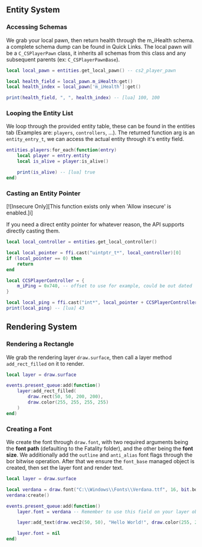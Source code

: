 ## Entity System

### Accessing Schemas
We grab your local pawn, then return health through the m_iHealth schema. a complete schema dump can be found in Quick Links. The local pawn will be a `C_CSPlayerPawn` class, it inherits all schemas from this class and any subsequent parents (ex: `C_CSPlayerPawnBase`).

```lua
local local_pawn = entities.get_local_pawn() -- cs2_player_pawn

local health_field = local_pawn.m_iHealth:get()
local health_index = local_pawn['m_iHealth']:get()

print(health_field, ", ", health_index) -- [lua] 100, 100
```

### Looping the Entity List

We loop through the provided entity table, these can be found in the entities tab (Examples are: `players`, `controllers`, ...). The returned function arg is an `entity_entry_t`, we can access the actual entity through it's entity field.

```lua
entities.players:for_each(function(entry)
    local player = entry.entity
    local is_alive = player:is_alive()

    print(is_alive) -- [lua] true
end)
```

### Casting an Entity Pointer

[![Insecure Only][This function exists only when 'Allow insecure' is enabled.]i]

If you need a direct entity pointer for whatever reason, the API supports directly casting them.

```lua
local local_controller = entities.get_local_controller()

local local_pointer = ffi.cast("uintptr_t*", local_controller)[0]
if (local_pointer == 0) then
    return
end

local CCSPlayerController = {
    m_iPing = 0x740, -- offset to use for example, could be out dated
}

local local_ping = ffi.cast("int*", local_pointer + CCSPlayerController.m_iPing)[0]
print(local_ping) -- [lua] 43
```

## Rendering System

### Rendering a Rectangle

We grab the rendering layer `draw.surface`, then call a layer method `add_rect_filled` on it to render.

```lua
local layer = draw.surface

events.present_queue:add(function()
    layer:add_rect_filled(
        draw.rect(50, 50, 200, 200),
        draw.color(255, 255, 255, 255)
    )
end)
```

### Creating a Font

We create the font through `draw.font`, with two required arguments being the **font path** (defaulting to the Fatality folder), and the other being the **font size**. We additionally add the `outline` and `anti_alias` font flags through the bor bitwise operation. After that we ensure the `font_base` managed object is created, then set the layer font and render text.

```lua
local layer = draw.surface

local verdana = draw.font("C:\\Windows\\Fonts\\Verdana.ttf", 16, bit.bor(draw.font_flags.outline, draw.font_flags.anti_alias))
verdana:create()

events.present_queue:add(function()
    layer.font = verdana -- Remember to use this field on your layer object

    layer:add_text(draw.vec2(50, 50), "Hello World!", draw.color(255, 255, 255, 255))

    layer.font = nil
end)
```
